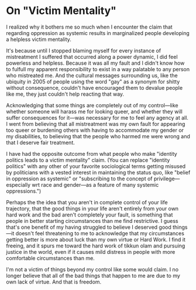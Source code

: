 # On "Victim Mentality"

I realized why it bothers me so much when I encounter the claim that regarding oppression as systemic results in marginalized people developing a helpless victim mentality.

It's because until I stopped blaming myself for every instance of mistreatment I suffered that occurred along a power dynamic, I did feel powerless and helpless. Because it was all my fault and I didn't know how to fulfull my apparent responsibility to exist in a way palatable to any person who mistreated me. And the cultural messages surrounding us, like the ubiquity in 2005 of people using the word "gay" as a synonym for shitty without consequence, couldn't have encouraged them to devalue people like me, they just couldn't help reacting that way.

Acknowledging that some things are completely out of my control—like whether someone will harass me for looking queer, and whether they will suffer consequences for it—was necessary for me to feel any agency at all. I went from believing that all mistreatment was my own fault for appearing too queer or burdening others with having to accommodate my gender or my disabilities, to believing that the people who harmed me were wrong and that I deserve fair treatment.

I have had the opposite outcome from what people who make "identity politics leads to a victim mentality" claim. (You can replace "identity politics" with any other of your favorite sociological terms getting misused by politicians with a vested interest in maintaining the status quo, like "belief in oppression as systemic" or "subscribing to the concept of privilege—especially wrt race and gender—as a feature of many systemic oppressions.")

Perhaps the the idea that you aren't in complete control of your life trajectory, that the good things in your life aren't entirely from your own hard work and the bad aren't completely your fault, is something that people in better starting circumstances than me find restrictive. I guess that's one benefit of my having struggled to believe I deserved good things—it doesn't feel threatening to me to acknowledge that my circumstances getting better is more about luck than my own virtue or Hard Work. I find it freeing, and it spurs me toward the hard work of tikkun olam and pursuing justice in the world, even if it causes mild distress in people with more comfortable circumstances than me.

I'm not a victim of things beyond my control like some would claim. I no longer believe that all of the bad things that happen to me are due to my own lack of virtue. And that is freedom.

